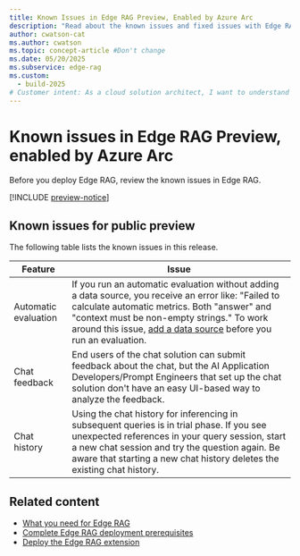 ```yaml
---
title: Known Issues in Edge RAG Preview, Enabled by Azure Arc
description: "Read about the known issues and fixed issues with Edge RAG."
author: cwatson-cat
ms.author: cwatson
ms.topic: concept-article #Don't change
ms.date: 05/20/2025
ms.subservice: edge-rag
ms.custom:
  - build-2025
# Customer intent: As a cloud solution architect, I want to understand the known issues in Edge RAG preview so that I can make informed decisions during deployment and mitigate potential problems for my team.
---
```


# Known issues in Edge RAG Preview, enabled by Azure Arc

Before you deploy Edge RAG, review the known issues in Edge RAG.

[!INCLUDE [preview-notice](includes/preview-notice.md)]

## Known issues for public preview

The following table lists the known issues in this release.


|Feature  |Issue |
|---------|---------|
|Automatic evaluation|If you run an automatic evaluation without adding a data source, you receive an error like: "Failed to calculate automatic metrics. Both "answer" and "context must be non-empty strings." To work around this issue, [add a data source](add-data-source.md) before you run an evaluation.|
|Chat feedback    | End users of the chat solution can submit feedback about the chat, but the AI Application Developers/Prompt Engineers that set up the chat solution don't have an easy UI-based way to analyze the feedback. |
|Chat history | Using the chat history for inferencing in subsequent queries is in trial phase. If you see unexpected references in your query session, start a new chat session and try the question again. Be aware that starting a new chat history deletes the existing chat history. |


## Related content

- [What you need for Edge RAG](requirements.md)
- [Complete Edge RAG deployment prerequisites](complete-prerequisites.md)
- [Deploy the Edge RAG extension](deploy.md)
